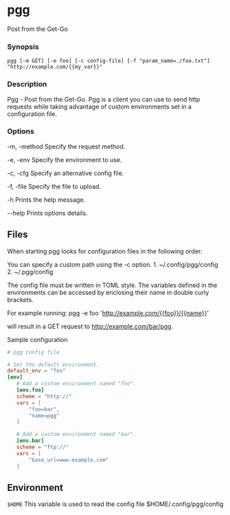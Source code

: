 # pgg
Post from the Get-Go

### Synopsis
`pgg [-m GET] [-e foo] [-c config-file] [-f "param_name=./foo.txt"] "http://example.com/{{my_var}}"`

### Description
Pgg - Post from the Get-Go.
Pgg is a client you can use to send http requests while taking advantage of custom environments set in a configuration file.

### Options
-m, -method
   Specify the request method.

-e, -env
    Specify the environment to use.

-c, -cfg
    Specify an alternative config file.

-f, -file
    Specify the file to upload.

-h
    Prints the help message.

--help
    Prints options details.

## Files
When starting pgg looks for configuration files in the following order:

You can specify a custom path using the -c option.
	1. ~/.config/pgg/config
	2. ~/.pgg/config

The config file must be written in TOML style.
The variables defined in the environments can be accessed by enclosing their name in double curly brackets.

For example running:
 pgg -e foo 'http://example.com/{{foo}}/{{name}}'

will result in a GET request to
 http://example.com/bar/pgg.

Sample configuration

```TOML
# pgg config file

# Set the default environment.
default_env = "foo"
[env]
   # Add a custom environment named "foo".
   [env.foo]
   scheme = "http://"
   vars = [
       "foo=bar",
       "name=pgg"
   ]

   # Add a custom environment named "bar".
   [env.bar]
   scheme = "ftp://"
   vars = [
       "base_url=www.example.com"
   ]
```

## Environment
`$HOME`
This variable is used to read the config file $HOME/.config/pgg/config
